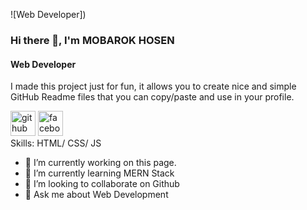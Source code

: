 ![Web Developer])

### Hi there 👋, I'm MOBAROK HOSEN
#### Web Developer 

I made this project just for fun, it allows you to create nice and simple GitHub Readme files that you can copy/paste and use in your profile.

[<img src='https://cdn.jsdelivr.net/npm/simple-icons@3.0.1/icons/github.svg' alt='github' height='40'>](https://github.com/mobarok2004)  [<img src='https://cdn.jsdelivr.net/npm/simple-icons@3.0.1/icons/facebook.svg' alt='facebook' height='40'>](https://www.facebook.com/mobarok2004)  
Skills: HTML/ CSS/ JS

- 🔭 I’m currently working on this page. 
- 🌱 I’m currently learning MERN Stack  
- 👯 I’m looking to collaborate on Github 
- 💬 Ask me about Web Development  




